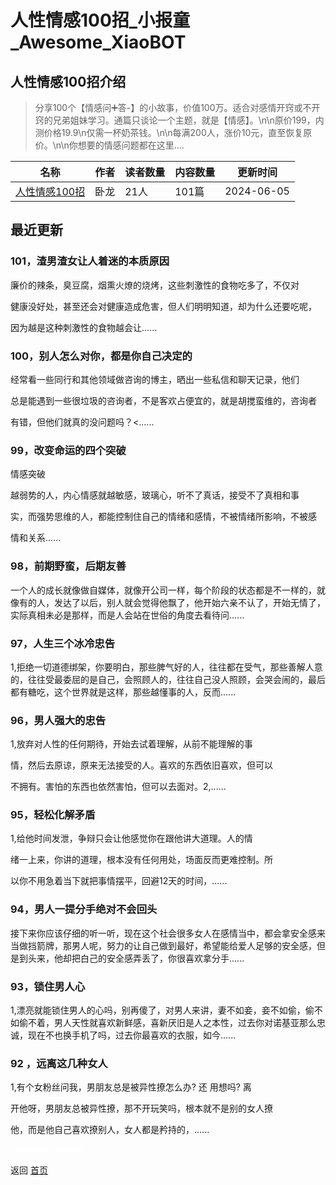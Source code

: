 # 人性情感100招_小报童_Awesome_XiaoBOT

## 人性情感100招介绍
> 分享100个【情感问➕答-】的小故事，价值100万。适合对感情开窍或不开窍的兄弟姐妹学习。通篇只谈论一个主题，就是【情感】。\n\n原价199，内测价格19.9\n仅需一杯奶茶钱。\n\n每满200人，涨价10元，直至恢复原价。\n\n你想要的情感问题都在这里….  
  


|名称|作者|读者数量|内容数量|更新时间|
|---|---|---|---|---|
|[人性情感100招](https://xiaobot.net/p/tywlxs1987?refer=9c3f1c95-a052-465a-9902-f6d75080262a)|卧龙|21人|101篇|2024-06-05|

## 最近更新
### 101，渣男渣女让人着迷的本质原因

廉价的辣条，臭豆腐，烟熏火燎的烧烤，这些刺激性的食物吃多了，不仅对

健康没好处，甚至还会对健康造成危害，但人们明明知道，却为什么还要吃呢，

因为越是这种刺激性的食物越会让......

### 100，别人怎么对你，都是你自己决定的

经常看一些同行和其他领域做咨询的博主，晒出一些私信和聊天记录，他们

总是能遇到一些很垃圾的咨询者，不是客欢占便宜的，就是胡搅蛮维的，咨询者

有错，但他们就真的没问题吗？<......

### 99，改变命运的四个突破

情感突破

越弱势的人，内心情感就越敏感，玻璃心，听不了真话，接受不了真相和事

实，而强势思维的人，都能控制住自己的情绪和感情，不被情绪所影响，不被感

情和关系......

### 98，前期野蛮，后期友善

一个人的成长就像做自媒体，就像开公司一样，每个阶段的状态都是不一样的，就像有的人，发达了以后，别人就会觉得他飘了，他开始六亲不认了，开始无情了，实际真相未必是那样，而是人会站在世俗的角度去看待问......

### 97，人生三个冰冷忠告

1,拒绝一切道德绑架，你要明白，那些脾气好的人，往往都在受气，那些善解人意的，往往受最委屈的是自己，会照顾人的，往往自己没人照顾，会哭会闹的，最后都有糖吃，这个世界就是这样，那些越懂事的人，反而......

### 96，男人强大的忠告

1,放弃对人性的任何期待，开始去试着理解，从前不能理解的事

情，然后去原谅，原来无法接受的人。喜欢的东西依旧喜欢，但可以

不拥有。害怕的东西也依然害怕，但可以去面对。2,......

### 95，轻松化解矛盾

1,给他时间发泄，争辩只会让他感觉你在跟他讲大道理。人的情

绪一上来，你讲的道理，根本没有任何用处，场面反而更难控制。所

以你不用急着当下就把事情摆平，回避12天的时间，......

### 94，男人一提分手绝对不会回头

接下来你应该仔细的听一听，现在这个社会很多女人在感情当中，都会拿安全感来当做挡箭牌，那男人呢，努力的让自己做到最好，希望能给爱人足够的安全感，但是到头来，他却把白己的安全感弄丢了，你很喜欢拿分手......

### 93，锁住男人心

1,漂亮就能锁住男人的心吗，别再傻了，对男人来讲，妻不如妾，妾不如偷，偷不如偷不着，男人天性就喜欢新鲜感，喜新厌旧是人之本性，过去你对诺基亚那么忠诚，现在不也换手机了吗，过去你最喜欢的衣服，如今......

### 92 ，远离这几种女人

1,有个女粉丝问我，男朋友总是被异性撩怎么办? 还 用想吗? 离

开他呀，男朋友总被异性撩，那不开玩笑吗，根本就不是别的女人撩

他，而是他自己喜欢撩别人，女人都是矜持的，......


<a href="https://github.com/Reno9527/awesome-xiaobot" style="color: white; text-decoration: none;">awesome-xiaobot</a>

返回 [首页](../README.md)
